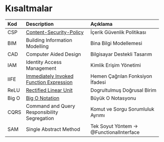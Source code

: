 # Kısaltmalar

|Kod|Description|Açıklama|
|:---|:---|:---|
|CSP | [Content-Security-Policy](https://content-security-policy.com/) | İçerik Güvenlik Politikası| 
|BIM| Building Information Modelling | Bina Bilgi Modellemesi|
|CAD| Computer Aided Design| Bilgisayar Destekli Tasarım|
|IAM| Identity Access Management |Kimlik Erişim Yönetimi|
|IIFE| [Immediately Invoked Function Expression](https://www.tutorialsteacher.com/javascript/immediately-invoked-function-expression-iife) | Hemen Çağrılan Fonksiyon İfadesi |
|ReLU| [Rectified Linear Unit](https://www.coursera.org/lecture/sequence-models-in-nlp//dense-and-relu-layers-AGDYm) | Dogrultulmuş Doğrusal Birim|
|Big O| [Big O Notation](https://dzone.com/articles/what-is-big-o-notation) | Büyük O Notasyonu|
|CQRS| Command and Query Responsibility Segregation | Komut ve Sorgu Sorumluluk Ayrımı |
|SAM| Single Abstract Method | Tek Soyut Yöntem -> @FunctionalInterface |

